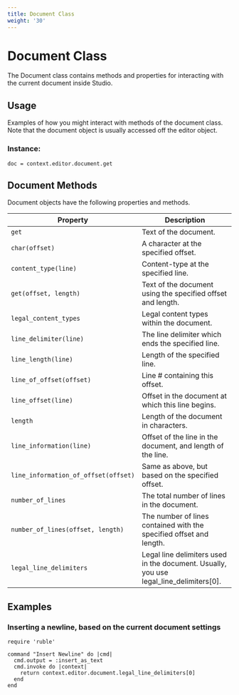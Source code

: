 ```yaml
---
title: Document Class
weight: '30'
---
```


# Document Class

The Document class contains methods and properties for interacting with the current document inside Studio.

## Usage

Examples of how you might interact with methods of the document class. Note that the document object is usually accessed off the editor object.

### Instance:

```
doc = context.editor.document.get
```

## Document Methods

Document objects have the following properties and methods.

| Property | Description |
| --- | --- |
| `get` | Text of the document. |
| `char(offset)` | A character at the specified offset. |
| `content_type(line)` | Content-type at the specified line. |
| `get(offset, length)` | Text of the document using the specified offset and length. |
| `legal_content_types` | Legal content types within the document. |
| `line_delimiter(line)` | The line delimiter which ends the specified line. |
| `line_length(line)` | Length of the specified line. |
| `line_of_offset(offset)` | Line # containing this offset. |
| `line_offset(line)` | Offset in the document at which this line begins. |
| `length` | Length of the document in characters. |
| `line_information(line)` | Offset of the line in the document, and length of the line. |
| `line_information_of_offset(offset)` | Same as above, but based on the specified offset. |
| `number_of_lines` | The total number of lines in the document. |
| `number_of_lines(offset, length)` | The number of lines contained with the specified offset and length. |
| `legal_line_delimiters` | Legal line delimiters used in the document. Usually, you use legal\_line\_delimiters\[0\]. |

## Examples

### Inserting a newline, based on the current document settings

```
require 'ruble'

command "Insert Newline" do |cmd|
  cmd.output = :insert_as_text
  cmd.invoke do |context|
    return context.editor.document.legal_line_delimiters[0]
  end
end
```
